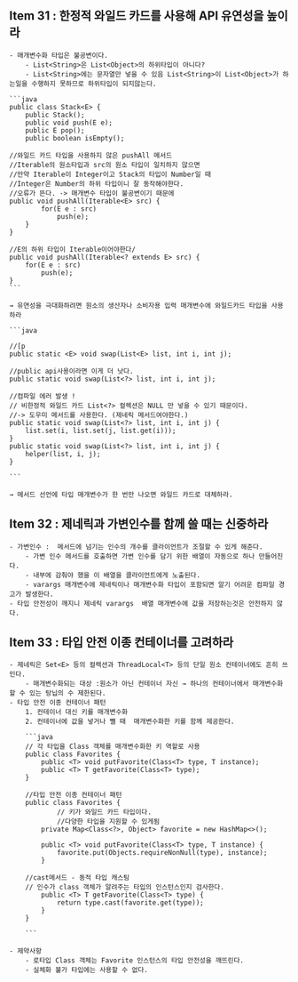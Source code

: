 ## Item 31 : 한정적 와일드 카드를 사용해 API 유연성을 높이라

    - 매개변수화 타입은 불공변이다.
        - List<String>은 List<Object>의 하위타입이 아니다?
        - List<String>에는 문자열만 넣을 수 있음 List<String>이 List<Object>가 하는일을 수행하지 못하므로 하위타입이 되지않는다.

    ```java
    public class Stack<E> {
        public Stack();
        public void push(E e);
        public E pop();
        public boolean isEmpty();

    //와일드 카드 타입을 사용하지 않은 pushAll 메서드
    //Iterable의 원소타입과 src의 원소 타입이 일치하지 않으면
    //만약 Iterable이 Integer이고 Stack의 타입이 Number일 때
    //Integer은 Number의 하위 타입이니 잘 동작해야한다.
    //오류가 뜬다. -> 매개변수 타입이 불공변이기 때문에
    public void pushAll(Iterable<E> src) {
            for(E e : src)
                push(e);
        }
    }

    //E의 하위 타입이 Iterable이어야한다/
    public void pushAll(Iterable<? extends E> src) {
        for(E e : src)
            push(e);
    }
    ```

    → 유연성을 극대화하려면 원소의 생산자나 소비자용 입력 매개변수에 와일드카드 타입을 사용하라

    ```java

    //[p
    public static <E> void swap(List<E> list, int i, int j);

    //public api사용이라면 이게 더 낫다.
    public static void swap(List<?> list, int i, int j);

    //컴파일 에러 발생 !
    // 비한정적 와일드 카드 List<?> 컬렉션은 NULL 만 넣을 수 있기 때문이다.
    //-> 도우미 메서드를 사용한다. (제네릭 메서드여야한다.)
    public static void swap(List<?> list, int i, int j) {
    	list.set(i, list.set(j, list.get(i)));
    }
    public static void swap(List<?> list, int i, int j) {
    	helper(list, i, j);
    }

    ```

    → 메서드 선언에 타입 매개변수가 한 번만 나오면 와일드 카드로 대체하라.

## Item 32 : 제네릭과 가변인수를 함께 쓸 때는 신중하라

    - 가변인수 :  메서드에 넘기는 인수의 개수를 클라이언트가 조절할 수 있게 해준다.
        - 가변 인수 메서드를 호출하면 가변 인수를 담기 위한 배열이 자동으로 하나 만들어진다.
        - 내부에 감춰야 했을 이 배열을 클라이언트에게 노출된다.
        - varargs 매개변수에 제네릭이나 매개변수화 타입이 포함되면 알기 어려운 컴파일 경고가 발생한다.
    - 타입 안전성이 깨지니 제네릭 varargs  배열 매개변수에 값을 저장하는것은 안전하지 않다.

## Item 33 : 타입 안전 이종 컨테이너를 고려하라

    - 제네릭은 Set<E> 등의 컬렉션과 ThreadLocal<T> 등의 단일 원소 컨테이너에도 흔히 쓰인다.
        - 매개변수화되는 대상 :원소가 아닌 컨테이너 자신 → 하나의 컨테이너에서 매개변수화할 수 있는 탕닙의 수 제한된다.
    - 타입 안전 이종 컨테이너 패턴
        1. 컨테이너 대신 키를 매개변수화
        2. 컨테이너에 값을 넣거나 뺄 때  매개변수화한 키를 함께 제공한다.

        ```java
        // 각 타입을 Class 객체를 매개변수화한 키 역할로 사용
        public class Favorites {
            public <T> void putFavorite(Class<T> type, T instance);
            public <T> T getFavorite(Class<T> type);
        }

        //타입 안전 이종 컨테이너 패턴
        public class Favorites {
        		// 키가 와일드 카드 타입이다.
        		//다양한 타입을 지원할 수 있게됨
            private Map<Class<?>, Object> favorite = new HashMap<>();

            public <T> void putFavorite(Class<T> type, T instance) {
                favorite.put(Objects.requireNonNull(type), instance);
            }

        //cast메서드 - 동적 타입 캐스팅
        // 인수가 class 객체가 알려주는 타입의 인스턴스인지 검사한다.
            public <T> T getFavorite(Class<T> type) {
                return type.cast(favorite.get(type));
            }
        }

        ```

    - 제약사항
        - 로타입 Class 객체는 Favorite 인스턴스의 타입 안전성을 깨뜨린다.
        - 실체화 불가 타입에는 사용할 수 없다.
